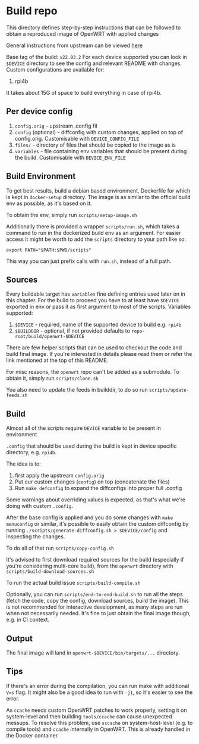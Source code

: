 # Build repo

This directory defines step-by-step instructions that can be followed to obtain a reproduced image of OpenWRT with applied changes

General instructions from upstream can be viewed [here](https://openwrt.org/docs/guide-developer/toolchain/use-buildsystem)

Base tag of the build: `v22.03.2`
For each device supported you can look in `$DEVICE` directory to see the config and relevant README with changes.
Custom configurations are available for:

1. rpi4b

It takes about 15G of space to build everything in case of rpi4b.

## Per device config

1. `config.orig` - upstream .config fil
2. `config` (optional) - diffconfig with custom changes, applied on top of config.orig. Customisable with `DEVICE_CONFIG_FILE`
3. `files/` - directory of files that should be copied to the image as is
4. `variables` - file containing env variables that should be present during the build. Customisable with `DEVICE_ENV_FILE`

## Build Environment

To get best results, build a debian based environment, Dockerfile for which is kept in `docker-setup` directory.
The image is as similar to the official build env as possible, as it's based on it.

To obtain the env, simply run `scripts/setup-image.sh`

Additionally there is provided a wrapper `scripts/run.sh`, which takes a command to run in the dockerized build env as an argument.
For easier access it might be worth to add the `scripts` directory to your path like so:

```
export PATH="$PATH:$PWD/scripts"
```

This way you can just prefix calls with `run.sh`, instead of a full path.

## Sources

Every buildable target has `variables` fine defining entries used later on in this chapter.
For the build to proceed you have to at least have `$DEVICE` exported in env or pass it as first argument to most of the scripts.
Variables supported:

1. `$DEVICE` - required, name of the supported device to build e.g. `rpi4b`
2. `$BUILDDIR` - optional, if not provided defaults to `repo-root/build/openwrt-$DEVICE`

There are few helper scripts that can be used to checkout the code and build final image.
If you're interested in details please read them or refer the link mentioned at the top of this README.

For misc reasons, the `openwrt` repo can't be added as a submodule.
To obtain it, simply run `scripts/clone.sh`

You also need to update the feeds in builddir, to do so run `scripts/update-feeds.sh`

## Build

Almost all of the scripts require `DEVICE` variable to be present in environment.

`.config` that should be used during the build is kept in device specific directory, e.g. `rpi4b`.

The idea is to:

1. first apply the upstream `config.orig`
2. Put our custom changes (`config`) on top (concatenate the files)
3. Run `make defconfig` to expand the diffconfigs into proper full .config

Some warnings about overriding values is expected, as that's what we're doing with custom `.config`.

After the base config is applied and you do some changes with `make menuconfig` or similar, it's possible to easily obtain the custom diffconfig by running `./scripts/generate-diffconfig.sh > $DEVICE/config` and inspecting the changes.

To do all of that run `scripts/copy-config.sh`

It's advised to first download required sources for the build (especially if you're considering multi-core build), from the `openwrt` directory with `scripts/build-download-sources.sh`

To run the actual build issue `scripts/build-compile.sh`

Optionally, you can run `scripts/end-to-end-build.sh` to run all the steps (fetch the code, copy the config, download sources, build the image).
This is not recommended for interactive development, as many steps are run when not necessarily needed.
It's fine to just obtain the final image though, e.g. in CI context.

## Output

The final image will land in `openwrt-$DEVICE/bin/targets/...` directory.

## Tips

If there's an error during the compilation, you can run make with additional `V=s` flag.
It might also be a good idea to run with `-j1`, so it's easier to see the error.

As `ccache` needs custom OpenWRT patches to work properly, setting it on system-level and then building `tools/ccache` can cause unexpected messups.
To resolve this problem, use `sccache` on system-host-level (e.g. to compile tools) and `ccache` internally in OpenWRT.
This is already handled in the Docker container.
